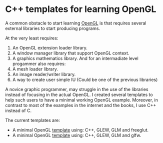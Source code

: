 # C++ templates for learning OpenGL

A common obstacle to start learning [OpenGL](http://www.opengl.org/) is that requires several external libraries to start producing programs.

At the very least requires:
1. An OpenGL extension loader library.
2. A window manager library that support OpenGL context.
3. A graphics mathematics library.
And for an intermadiate level progammer also requires:
4. A mesh loader library.
5. An image reader/writer library.
6. A way to create user simple IU (Could be one of the previous libraries)

A novice graphic programmer, may struggle in the use of the libraries instead of focusing in the  actual OpenGL. I created several templates to help such users to have a minimal working OpenGL example. Moreover, in contrast to most of the examples in the internet and the books, I use C++ instead of C.

The current templates are:
* A minimal OpenGL [template](glutTriangle/README.md) using: C++, GLEW, GLM and freeglut.
* A minimal OpenGL [template](glfwTriangle/README.md) using: C++, GLEW, GLM and glfw.